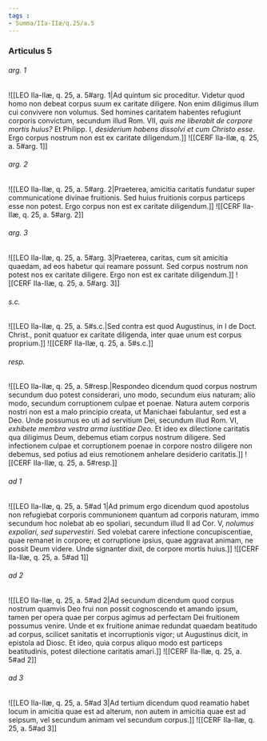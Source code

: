```yaml
---
tags : 
- Summa/IIa-IIæ/q.25/a.5
---
```


### Articulus 5

###### arg. 1
![[LEO IIa-IIæ, q. 25, a. 5#arg. 1|Ad quintum sic proceditur. Videtur quod homo non debeat corpus suum ex caritate diligere. Non enim diligimus illum cui convivere non volumus. Sed homines caritatem habentes refugiunt corporis convictum, secundum illud Rom. VII, *quis me liberabit de corpore mortis huius?* Et Philipp. I, *desiderium habens dissolvi et cum Christo esse*. Ergo corpus nostrum non est ex caritate diligendum.]]
![[CERF IIa-IIæ, q. 25, a. 5#arg. 1]]

###### arg. 2
![[LEO IIa-IIæ, q. 25, a. 5#arg. 2|Praeterea, amicitia caritatis fundatur super communicatione divinae fruitionis. Sed huius fruitionis corpus particeps esse non potest. Ergo corpus non est ex caritate diligendum.]]
![[CERF IIa-IIæ, q. 25, a. 5#arg. 2]]

###### arg. 3
![[LEO IIa-IIæ, q. 25, a. 5#arg. 3|Praeterea, caritas, cum sit amicitia quaedam, ad eos habetur qui reamare possunt. Sed corpus nostrum non potest nos ex caritate diligere. Ergo non est ex caritate diligendum.]]
![[CERF IIa-IIæ, q. 25, a. 5#arg. 3]]

###### s.c.
![[LEO IIa-IIæ, q. 25, a. 5#s.c.|Sed contra est quod Augustinus, in I de Doct. Christ., ponit quatuor ex caritate diligenda, inter quae unum est corpus proprium.]]
![[CERF IIa-IIæ, q. 25, a. 5#s.c.]]

###### resp.
![[LEO IIa-IIæ, q. 25, a. 5#resp.|Respondeo dicendum quod corpus nostrum secundum duo potest considerari, uno modo, secundum eius naturam; alio modo, secundum corruptionem culpae et poenae. Natura autem corporis nostri non est a malo principio creata, ut Manichaei fabulantur, sed est a Deo. Unde possumus eo uti ad servitium Dei, secundum illud Rom. VI, *exhibete membra vestra arma iustitiae Deo*. Et ideo ex dilectione caritatis qua diligimus Deum, debemus etiam corpus nostrum diligere. Sed infectionem culpae et corruptionem poenae in corpore nostro diligere non debemus, sed potius ad eius remotionem anhelare desiderio caritatis.]]
![[CERF IIa-IIæ, q. 25, a. 5#resp.]]

###### ad 1
![[LEO IIa-IIæ, q. 25, a. 5#ad 1|Ad primum ergo dicendum quod apostolus non refugiebat corporis communionem quantum ad corporis naturam, immo secundum hoc nolebat ab eo spoliari, secundum illud II ad Cor. V, *nolumus expoliari, sed supervestiri*. Sed volebat carere infectione concupiscentiae, quae remanet in corpore; et corruptione ipsius, quae aggravat animam, ne possit Deum videre. Unde signanter dixit, de corpore mortis huius.]]
![[CERF IIa-IIæ, q. 25, a. 5#ad 1]]

###### ad 2
![[LEO IIa-IIæ, q. 25, a. 5#ad 2|Ad secundum dicendum quod corpus nostrum quamvis Deo frui non possit cognoscendo et amando ipsum, tamen per opera quae per corpus agimus ad perfectam Dei fruitionem possumus venire. Unde et ex fruitione animae redundat quaedam beatitudo ad corpus, scilicet sanitatis et incorruptionis vigor; ut Augustinus dicit, in epistola ad Diosc. Et ideo, quia corpus aliquo modo est particeps beatitudinis, potest dilectione caritatis amari.]]
![[CERF IIa-IIæ, q. 25, a. 5#ad 2]]

###### ad 3
![[LEO IIa-IIæ, q. 25, a. 5#ad 3|Ad tertium dicendum quod reamatio habet locum in amicitia quae est ad alterum, non autem in amicitia quae est ad seipsum, vel secundum animam vel secundum corpus.]]
![[CERF IIa-IIæ, q. 25, a. 5#ad 3]]

